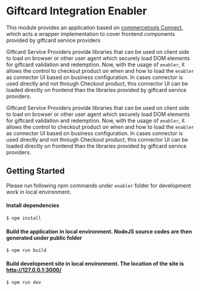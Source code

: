 # Giftcard Integration Enabler
This module provides an application based on [commercetools Connect](https://docs.commercetools.com/connect), which acts a wrapper implementation to cover frontend components provided by giftcard service providers

Giftcard Service Providers provide libraries that can be used on client side to load on browser or other user agent which securely load DOM elements for giftcard validation and redemption. Now, with the usage of `enabler`, it allows the control to checkout product on when and how to load the `enabler` as connector UI based on business configuration. In cases connector is used directly and not through Checkout product, this connector UI can be loaded directly on frontend than the libraries provided by giftcard service providers. 

Giftcard Service Providers provide libraries that can be used on client side to load on browser or other user agent which securely load DOM elements for giftcard validation and redemption. Now, with the usage of `enabler`, it allows the control to checkout product on when and how to load the `enabler` as connector UI based on business configuration. In cases connector is used directly and not through Checkout product, this connector UI can be loaded directly on frontend than the libraries provided by giftcard service providers. 

## Getting Started
Please run following npm commands under `enabler` folder for development work in local environment.

#### Install dependencies
```
$ npm install
```
#### Build the application in local environment. NodeJS source codes are then generated under public folder
```
$ npm run build
```
#### Build development site in local environment. The location of the site is http://127.0.0.1:3000/
```
$ npm run dev
```